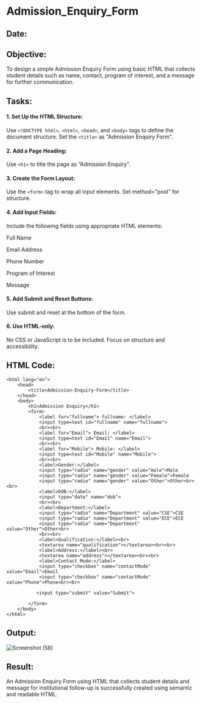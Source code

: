 # Admission_Enquiry_Form
## Date:

## Objective:
To design a simple Admission Enquiry Form using basic HTML that collects student details such as name, contact, program of interest, and a message for further communication.

## Tasks:
#### 1. Set Up the HTML Structure:
Use ```<!DOCTYPE html>```, ```<html>```, ```<head>```, and ```<body>``` tags to define the document structure.
Set the ```<title>``` as "Admission Enquiry Form".

#### 2. Add a Page Heading:
Use ```<h1>``` to title the page as “Admission Enquiry”.

#### 3. Create the Form Layout:
Use the ```<form>``` tag to wrap all input elements. Set method="post" for structure.

#### 4. Add Input Fields:
Include the following fields using appropriate HTML elements:

Full Name

Email Address

Phone Number 

Program of Interest 

Message

#### 5. Add Submit and Reset Buttons:
Use submit and reset at the bottom of the form.

#### 6. Use HTML-only:
No CSS or JavaScript is to be included. Focus on structure and accessibility.

## HTML Code:
```
<html lang="en">
    <head>
        <title>Admission-Enquiry-Form</title>
    </head>
    <body>
        <h1>Admission Enquiry</h1>
        <form>
            <label for="fullname"> fullname: </label>
            <input type=text id="fullname" name="fullname">
            <br><br>
            <label for="Email"> Email: </label>
            <input type=text id="Email" name="Email">
            <br><br>
            <label for="Mobile"> Mobile: </label>
            <input type=text id="Mobile" name="Mobile">
            <br><br>
            <label>Gender:</label>
            <input type="radio" name="gender" value="male">Male
            <input type="radio" name="gender" value="Female">Female
            <input type="radio" name="gender" value="Other">Other<br><br>
            <label>DOB:</label>
            <input type="date" name="dob">
            <br><br>
            <label>Department:</label>
            <input type="radio" name="Department" value="CSE">CSE
            <input type="radio" name="Department" value="ECE">ECE
            <input type="radio" name="Department" value="Other">Other<br>
            <br><br>
            <label>Qualification:</label><br>
            <textarea name="qualification"></textarea><br><br>
            <label>Address:</label><br>
            <textarea name="address"></textarea><br><br>
            <label>Contact Mode:</label>
            <input type="checkbox" name="contactMode" value="Email">Email
            <input type="checkbox" name="contactMode" value="Phone">Phone<br><br>

           <input type="submit" value="Submit">

        </form>
    </body>
</html>
```
## Output:
![Screenshot (58)](https://github.com/user-attachments/assets/7d8598cf-4f68-430e-a0b9-2e254b20c162)

## Result:
An Admission Enquiry Form using HTML that collects student details and message for institutional follow-up is successfully created using semantic and readable HTML.
